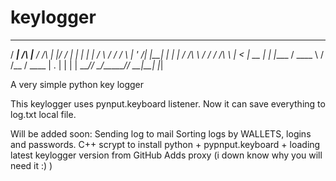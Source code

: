  # keylogger
 
 _____           ______         _  ___    _ 
  / ____|   /\    |___  /   /\   | |/ / |  | |
 | |       /  \      / /   /  \  | ' /| |__| |
 | |      / /\ \    / /   / /\ \ |  < |  __  |
 | |____ / ____ \  / /__ / ____ \| . \| |  | |
  \_____/_/    \_\/_____/_/    \_\_|\_\_|  |_|
        
                                              






A very simple python key logger


This keylogger uses pynput.keyboard listener. Now it can save everything to log.txt local file.


Will be added soon:
  Sending log to mail
  Sorting logs by WALLETS, logins and passwords.
  C++ scrypt to install python + pypnput.keyboard + loading latest keylogger version from GitHub
  Adds proxy (i down know why you will need it :)  )
